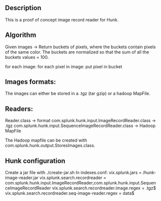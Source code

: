 ## Description
This is a proof of concept image record reader for Hunk.

## Algorithm
Given images -> Return buckets of pixels, where the buckets contain pixels of the same color.
The buckets are normalized so that the sum of all the buckets values = 100.

for each image:
  for each pixel in image:
    put pixel in bucket

## Images formats:
The images can either be stored in a .tgz (tar gzip) or a hadoop MapFile.

## Readers:
Reader.class -> format
com.splunk.hunk.input.ImageRecordReader.class -> .tgz
com.splunk.hunk.input.SequenceImageRecordReader.class -> Hadoop MapFile

The Hadoop mapfile can be created with com.splunk.hunk.output.StoresImages.class.

## Hunk configuration
Create a jar file with ./create-jar.sh
In indexes.conf:
vix.splunk.jars = <path-to-depo>/hunk-image-reader.jar
vix.splunk.search.recordreader = com.splunk.hunk.input.ImageRecordReader,com.splunk.hunk.input.SequenceImageRecordReader
vix.splunk.search.recordreader.image.regex = \.tgz$
vix.splunk.search.recordreader.seq-image-reader.regex = data$
